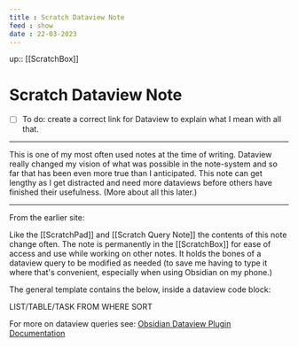 ```yaml
---
title : Scratch Dataview Note
feed : show
date : 22-03-2023
---
```

up:: [[ScratchBox]]
# Scratch Dataview Note
- [ ] To do: create a correct link for Dataview to explain what I mean with all that.

---
This is one of my most often used notes at the time of writing. Dataview really changed my vision of what was possible in the note-system and so far that has been even more true than I anticipated. This note can get lengthy as I get distracted and need more dataviews before others have finished their usefulness. (More about all this later.)

---
From the earlier site:

Like the [[ScratchPad]] and [[Scratch Query Note]] the contents of this note change often. The note is permanently in the [[ScratchBox]] for ease of access and use while working on other notes. It holds the bones of a dataview query to be modified as needed (to save me having to type it where that's convenient, especially when using Obsidian on my phone.)

The general template contains the below, inside a dataview code block:

LIST/TABLE/TASK
FROM
WHERE
SORT

For more on dataview queries see: [Obsidian Dataview Plugin Documentation](https://blacksmithgu.github.io/obsidian-dataview/query/queries/)
